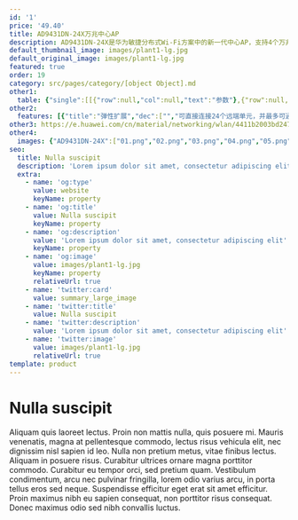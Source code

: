 ```yaml
---
id: '1'
price: '49.40'
title: AD9431DN-24X万兆中心AP
description: AD9431DN-24X是华为敏捷分布式Wi-Fi方案中的新一代中心AP，支持4个万兆上行接口，可以直连多个远端单元部署到室内。万兆中心AP和远端单元之间使用网线连接，集中处理业务转发。
default_thumbnail_image: images/plant1-lg.jpg
default_original_image: images/plant1-lg.jpg
featured: true
order: 19
category: src/pages/category/[object Object].md
other1: 
  table: {"single":[[{"row":null,"col":null,"text":"参数"},{"row":null,"col":null,"text":"AD9431DN-24X"}],[{"row":null,"col":null,"text":"尺寸（长×宽×高）"},{"row":null,"col":null,"text":"442mm × 310mm × 43.6mm"}],[{"row":null,"col":null,"text":"电源输入"},{"row":null,"col":null,"text":"额定电压：100V～240V AC，50/60Hz\n最大电压范围：90V～264V AC，47Hz～63Hz"}],[{"row":null,"col":null,"text":"最大功耗"},{"row":null,"col":null,"text":"410W（设备功耗30W，PoE供电380W）"}],[{"row":null,"col":null,"text":"端口"},{"row":null,"col":null,"text":"24 x GE + 4 x 10GE SFP"}],[{"row":null,"col":null,"text":"PoE"},{"row":null,"col":null,"text":"24端口PoE"}],[{"row":null,"col":null,"text":"无线用户接入能力"},{"row":null,"col":null,"text":"最大关联用户数：4096\n最大并发用户数：1024"}],[{"row":null,"col":null,"text":"转发能力"},{"row":null,"col":null,"text":"24Gbps"}],[{"row":null,"col":null,"text":"可管理远端单元数"},{"row":null,"col":null,"text":"24（通过交换机可扩展到48个）"}]]}
other2:
  features: [{"title":"弹性扩展","dec":["","可直接连接24个远端单元，并最多可通过交换机扩展至48个远端单元",""]},{"title":"简易管理","dec":["","远端单元不占用AC License，近万个房间只需要200个AP的管理开销",""]},{"title":"超远距离覆盖","dec":["","中心AP和远端单元之间的连线可达100米，数倍放大网络的部署范围",""]}]
other3: https://e.huawei.com/cn/material/networking/wlan/4411b2003bd247ccbe74cd6cdaa845c3
other4:
  images: {"AD9431DN-24X":["01.png","02.png","03.png","04.png","05.png","06.png"]}
seo:
  title: Nulla suscipit
  description: 'Lorem ipsum dolor sit amet, consectetur adipiscing elit'
  extra:
    - name: 'og:type'
      value: website
      keyName: property
    - name: 'og:title'
      value: Nulla suscipit
      keyName: property
    - name: 'og:description'
      value: 'Lorem ipsum dolor sit amet, consectetur adipiscing elit'
      keyName: property
    - name: 'og:image'
      value: images/plant1-lg.jpg
      keyName: property
      relativeUrl: true
    - name: 'twitter:card'
      value: summary_large_image
    - name: 'twitter:title'
      value: Nulla suscipit
    - name: 'twitter:description'
      value: 'Lorem ipsum dolor sit amet, consectetur adipiscing elit'
    - name: 'twitter:image'
      value: images/plant1-lg.jpg
      relativeUrl: true
template: product
---
```


# Nulla suscipit

Aliquam quis laoreet lectus. Proin non mattis nulla, quis posuere mi. Mauris venenatis, magna at pellentesque commodo, lectus risus vehicula elit, nec dignissim nisl sapien id leo. Nulla non pretium metus, vitae finibus lectus. Aliquam in posuere risus. Curabitur ultrices ornare magna porttitor commodo. Curabitur eu tempor orci, sed pretium quam. Vestibulum condimentum, arcu nec pulvinar fringilla, lorem odio varius arcu, in porta tellus eros sed neque. Suspendisse efficitur eget erat sit amet efficitur. Proin maximus nibh eu sapien consequat, non porttitor risus consequat. Donec maximus odio sed nibh convallis luctus.